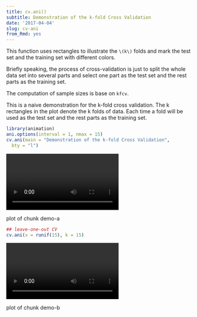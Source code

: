 ```yaml
---
title: cv.ani()
subtitle: Demonstration of the k-fold Cross Validation
date: '2017-04-04'
slug: cv-ani
from_Rmd: yes
---
```


This function uses rectangles to illustrate the `\(k\)` folds and
mark the test set and the training set with different colors.

Briefly speaking, the process of cross-validation is just to split
the whole data set into several parts and select one part as the
test set and the rest parts as the training set.

The computation of sample sizes is base on `kfcv`.

 
This is a naive demonstration for the k-fold cross validation. The k rectangles in the plot denote the k folds of data. Each time a fold will be used as the test set and the rest parts as the training set. 


```r
library(animation)
ani.options(interval = 1, nmax = 15)
cv.ani(main = "Demonstration of the k-fold Cross Validation", 
  bty = "l")
```

<video controls loop autoplay><source src="https://assets.yihui.name/figures/animation/example/cv-ani/demo-a.mp4?dl=1" /><p>plot of chunk demo-a</p></video>




```r
## leave-one-out CV
cv.ani(x = runif(15), k = 15)
```

<video controls loop autoplay><source src="https://assets.yihui.name/figures/animation/example/cv-ani/demo-b.mp4?dl=1" /><p>plot of chunk demo-b</p></video>


